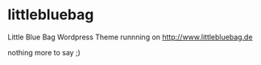 littlebluebag
=============

Little Blue Bag Wordpress Theme runnning on http://www.littlebluebag.de

nothing more to say ;) 
